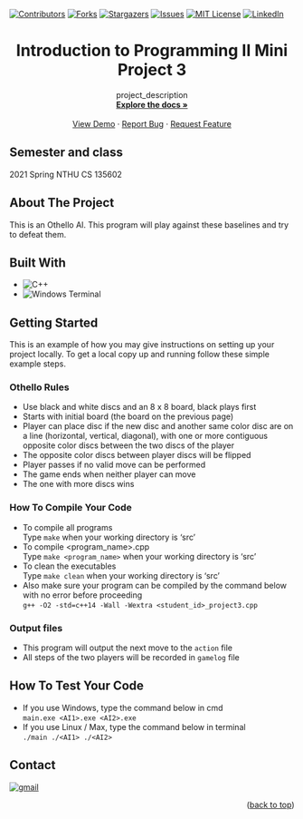 <a name="readme-top"></a>

<!-- PROJECT SHIELDS -->
[![Contributors][contributors-shield]][contributors-url]
[![Forks][forks-shield]][forks-url]
[![Stargazers][stars-shield]][stars-url]
[![Issues][issues-shield]][issues-url]
[![MIT License][license-shield]][license-url]
[![LinkedIn][linkedin-shield]][linkedin-url]

# <center>Introduction to Programming II Mini Project 3</center>

<div align="center">

  <p align="center">
    project_description
    <br />
    <a href="https://github.com/Lewis-Tsai/Introduction-to-Programming-II-Mini_Project_3"><strong>Explore the docs »</strong></a>
    <br />
    <br />
    <a href="https://github.com/Lewis-Tsai/Introduction-to-Programming-II-Mini_Project_3">View Demo</a>
    ·
    <a href="https://github.com/Lewis-Tsai/Introduction-to-Programming-II-Mini_Project_3/issues">Report Bug</a>
    ·
    <a href="https://github.com/Lewis-Tsai/Introduction-to-Programming-II-Mini_Project_3/issues">Request Feature</a>
  </p>
</div>


## Semester and class
2021 Spring NTHU CS 135602

<!-- ABOUT THE PROJECT -->
## About The Project

This is an Othello AI. This program will play against these baselines and try to defeat them.

## Built With

* ![C++](https://img.shields.io/badge/c++-%2300599C.svg?style=for-the-badge&logo=c%2B%2B&logoColor=white)
* ![Windows Terminal](https://img.shields.io/badge/Windows%20Terminal-%234D4D4D.svg?style=for-the-badge&logo=windows-terminal&logoColor=white)


<!-- GETTING STARTED -->
## Getting Started

This is an example of how you may give instructions on setting up your project locally.
To get a local copy up and running follow these simple example steps.

### Othello Rules

* Use black and white discs and an 8 x 8 board, black plays first
* Starts with initial board (the board on the previous page)
* Player can place disc if the new disc and another same color disc are on a line (horizontal, vertical, diagonal), with one or more contiguous opposite color discs between the two discs of the player
* The opposite color discs between player discs will be flipped
* Player passes if no valid move can be performed
* The game ends when neither player can move
* The one with more discs wins


### How To Compile Your Code
* To compile all programs <br>
  Type `make` when your working directory is ‘src’
* To compile <program_name>.cpp <br>
  Type `make <program_name>` when your working directory is ‘src’
* To clean the executables <br>
  Type `make clean` when your working directory is ‘src’
* Also make sure your program can be compiled by the command below with no error before proceeding <br>
  `g++ -O2 -std=c++14 -Wall -Wextra <student_id>_project3.cpp`

### Output files
* This program will output the next move to the `action` file
* All steps of the two players will be recorded in `gamelog` file



<!-- USAGE EXAMPLES -->
## How To Test Your Code

* If you use Windows, type the command below in cmd <br>
  `main.exe <AI1>.exe <AI2>.exe`
* If you use Linux / Max, type the command below in terminal <br>
  `./main ./<AI1> ./<AI2>`


## Contact

[![gmail][gmail]][gmail-url]


<p align="right">(<a href="#readme-top">back to top</a>)</p>

<!-- MARKDOWN LINKS & IMAGES -->
<!-- https://www.markdownguide.org/basic-syntax/#reference-style-links -->
[contributors-shield]: https://img.shields.io/github/contributors/Lewis-Tsai/Introduction-to-Programming-II-Mini_Project_3.svg?style=for-the-badge
[contributors-url]: https://github.com/Lewis-Tsai/Introduction-to-Programming-II-Mini_Project_3/contributors
[forks-shield]: https://img.shields.io/github/forks/Lewis-Tsai/Introduction-to-Programming-II-Mini_Project_3.svg?style=for-the-badge
[forks-url]: https://github.com/Lewis-Tsai/Introduction-to-Programming-II-Mini_Project_3/network/members
[stars-shield]: https://img.shields.io/github/stars/Lewis-Tsai/Introduction-to-Programming-II-Mini_Project_3.svg?style=for-the-badge
[stars-url]: https://github.com/Lewis-Tsai/Introduction-to-Programming-II-Mini_Project_3/stargazers
[issues-shield]: https://img.shields.io/github/issues/Lewis-Tsai/Introduction-to-Programming-II-Mini_Project_3.svg?style=for-the-badge
[issues-url]: https://github.com/Lewis-Tsai/Introduction-to-Programming-II-Mini_Project_3/issues
[license-shield]: https://img.shields.io/github/license/Lewis-Tsai/Introduction-to-Programming-II-Mini_Project_3.svg?style=for-the-badge
[license-url]: https://github.com/Lewis-Tsai/Introduction-to-Programming-II-Mini_Project_3/blob/master/license
[linkedin-shield]: https://img.shields.io/badge/-LinkedIn-black.svg?style=for-the-badge&logo=linkedin&colorB=555
[linkedin-url]: https://linkedin.com/in/lewis-tsai-7b570421a
[product-screenshot]: images/screenshot.png

[gmail]: https://img.shields.io/badge/Gmail-D14836?style=for-the-badge&logo=gmail&logoColor=white
[gmail-url]: mailto:A38050787@gmail.com